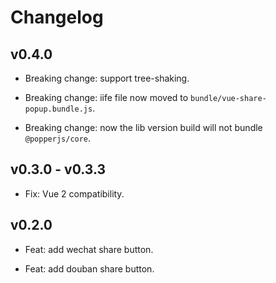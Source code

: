 # Changelog

## v0.4.0

- Breaking change: support tree-shaking.

- Breaking change: iife file now moved to `bundle/vue-share-popup.bundle.js`.

- Breaking change: now the lib version build will not bundle `@popperjs/core`.

## v0.3.0 - v0.3.3

- Fix: Vue 2 compatibility.

## v0.2.0

- Feat: add wechat share button.

- Feat: add douban share button.
